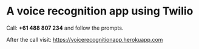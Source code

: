 # A voice recognition app using Twilio

Call: **+61 488 807 234** and follow the prompts.

After the call visit: https://voicerecognitionapp.herokuapp.com
